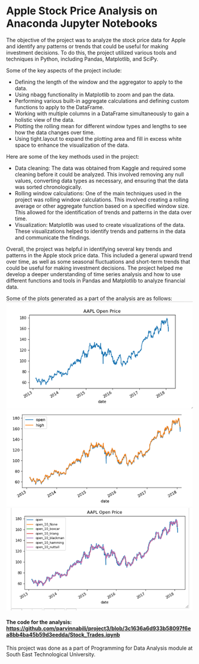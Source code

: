 # Apple Stock Price Analysis on Anaconda Jupyter Notebooks

The objective of the project was to analyze the stock price data for Apple and identify any patterns or trends that could be useful for making investment decisions. To do this, the project utilized various tools and techniques in Python, including Pandas, Matplotlib, and SciPy.

Some of the key aspects of the project include: 
* Defining the length of the window and the aggregator to apply to the data.
* Using nbagg functionality in Matplotlib to zoom and pan the data.
* Performing various built-in aggregate calculations and defining custom functions to apply to the DataFrame.
* Working with multiple columns in a DataFrame simultaneously to gain a holistic view of the data.
* Plotting the rolling mean for different window types and lengths to see how the data changes over time.
* Using tight.layout to expand the plotting area and fill in excess white space to enhance the visualization of the data.

Here are some of the key methods used in the project:

* Data cleaning: The data was obtained from Kaggle and required some cleaning before it could be analyzed. This involved removing any null values, converting data types as necessary, and ensuring that the data was sorted chronologically.
* Rolling window calculations: One of the main techniques used in the project was rolling window calculations. This involved creating a rolling average or other aggregate function based on a specified window size. This allowed for the identification of trends and patterns in the data over time.
* Visualization: Matplotlib was used to create visualizations of the data. These visualizations helped to identify trends and patterns in the data and communicate the findings.

Overall, the project was helpful in identifying several key trends and patterns in the Apple stock price data. This included a general upward trend over time, as well as some seasonal fluctuations and short-term trends that could be useful for making investment decisions. The project helped me develop a deeper understanding of time series analysis and how to use different functions and tools in Pandas and Matplotlib to analyze financial data.

Some of the plots generated as a part of the analysis are as follows:
![AAPL Open Price 1](https://github.com/parvinnabili/project3/blob/3c1636a6d933b58097f6ea8bb4ba45b59d3eedda/AAPL%20Open%20Price%20Net.PNG)
![AAPL Open Price High](https://github.com/parvinnabili/project3/blob/3c1636a6d933b58097f6ea8bb4ba45b59d3eedda/AAPL%20Open%20High%20Price.PNG)
![AAPL Open Price Final](https://github.com/parvinnabili/project3/blob/d4b3c9428e98d43cefb410b0fd8f95a74c6b67c1/AAPL%20Open%20Price.PNG)

#### The code for the analysis: https://github.com/parvinnabili/project3/blob/3c1636a6d933b58097f6ea8bb4ba45b59d3eedda/Stock_Trades.ipynb

This project was done as a part of Programming for Data Analysis module at South East Technological University.
